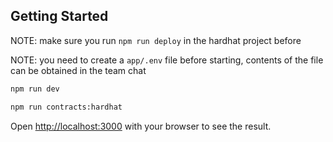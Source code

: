 ## Getting Started

NOTE: make sure you run `npm run deploy` in the hardhat project before

NOTE: you need to create a `app/.env` file before starting, contents of the file can be obtained in the team chat

```bash
npm run dev

npm run contracts:hardhat
```

Open [http://localhost:3000](http://localhost:3000) with your browser to see the result.
